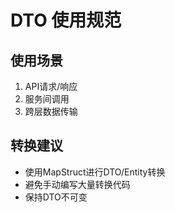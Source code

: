 # DTO 使用规范

## 使用场景
1. API请求/响应
2. 服务间调用
3. 跨层数据传输

## 转换建议
- 使用MapStruct进行DTO/Entity转换
- 避免手动编写大量转换代码
- 保持DTO不可变